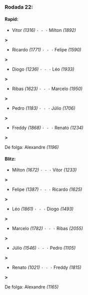 ### Rodada 22:

#### Rapid:

* Vitor *(1316)* `· - ·` Milton *(1892)* 

**>** 
* Ricardo *(1771)* `· - ·` Felipe *(1590)* 

**>** 
* Diogo *(1236)* `· - ·` Léo *(1933)* 

**>** 
* Ribas *(1623)* `· - ·` Marcelo *(1950)* 

**>** 
* Pedro *(1183)* `· - ·` Júlio *(1706)* 

**>** 
* Freddy *(1868)* `· - ·` Renato *(1234)* 

**>** 

De folga: Alexandre *(1196)*

#### Blitz:

* Milton *(1672)* `· - ·` Vitor *(1233)* 

**>** 
* Felipe *(1387)* `· - ·` Ricardo *(1625)* 

**>** 
* Léo *(1861)* `· - ·` Diogo *(1493)* 

**>** 
* Marcelo *(1782)* `· - ·` Ribas *(2055)* 

**>** 
* Júlio *(1546)* `· - ·` Pedro *(1105)* 

**>** 
* Renato *(1021)* `· - ·` Freddy *(1815)* 

**>** 

De folga: Alexandre *(1165)*

